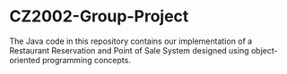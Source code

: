 # CZ2002-Group-Project
 
<p> The Java code in this repository contains our implementation of a Restaurant Reservation and Point of Sale System designed using object-oriented programming concepts. </p>
